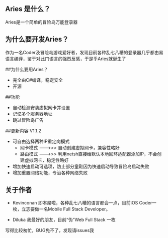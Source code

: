 ## Aries 是什么？

Aries是一个简单的冒险岛万能登录器

## 为什么要开发Aries？

作为一名Coder及冒险岛游戏爱好者，发现目前各种乱七八糟的登录器几乎都由易语言编译，鉴于对此门语言的强烈反感，于是乎Aries就诞生了

##为什么要用Aries？

* 完全由C#编译，稳定安全
* 开源

##功能
* 自动检测安装虚拟网卡并设置
* 记忆多个服务器地址
* 跳过冒险岛广告

##更新内容 V1.1.2

* 可自由选择两种IP重定向模式
    * 网卡模式 --->>> 自动创建虚拟网卡，兼容性略好
    * 路由模式 --->>> 利用netsh直接给默认本地回环适配器添加IP，不会创建虚拟网卡，稳定性略好
* 增加快速启动可选项，防止部分童鞋因为快速启动导致冒险岛启动失败
* 增加重置网络功能，专治各种网络失败



## 关于作者

* Kevinconan 即本屌啦，各种乱七八糟的语言都会一点，目前iOS Coder一枚，立志要做一名Mobile Full Stack Developer。 

* Diluka 我最好的朋友，目前“伪”Web Full Stack 一枚

写得比较匆忙，BUG免不了，发现请issues我
